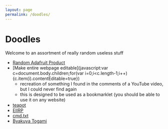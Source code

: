 ```yaml
---
layout: page
permalink: /doodles/
---
```


# Doodles

Welcome to an assortment of really random useless stuff

- <a href='javascript:open("https://www.adafruit.com/product/" + Math.floor(Math.random() * 5027), "_self");'>Random Adafruit Product</a>
- [Make entire webpage editable](javascript:var c=document.body.children;for(var i=0;i<c.length-1;i++){c.item(i).contentEditable=true})
    - recreation of something I found in the comments of a YouTube video, but I could never find again
    - this is designed to be used as a bookmarklet (you should be able to use it on any website)
- [teapot](/rubbish/teapot/index.html)
- [EIIRP](/rubbish/eiirp.html)
- [cmd.txt](/rubbish/cmd.txt)
- [Byakuya Togami](/rubbish/togami)

<body>
    <span id="notice"></span>
</body>

<script src="chance.js"></script>

<script>
    document.getElementById("notice").innerHTML = ("atctwo.co.uk is not endorsed by " + chance.company() );
</script>
